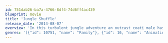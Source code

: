 ```yaml
---
id: 751dab26-ba7a-4766-8df4-74d6ff4ac439
blueprint: movie
title: 'Jungle Shuffle'
release_date: '2014-08-07'
overview: 'In this turbulent jungle adventure an outcast coati male has to team up with a quirky spider monkey to save a coati princess from the hands of a human poacher and his mysterious client.'
genres: '[{"id": 10751, "name": "Family"}, {"id": 16, "name": "Animation"}, {"id": 12, "name": "Adventure"}]'
---
```


